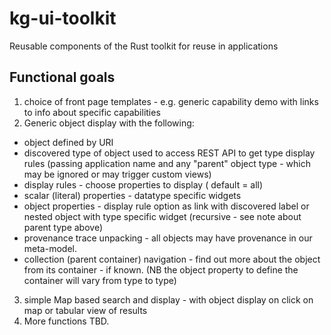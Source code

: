 # kg-ui-toolkit
Reusable components of the Rust toolkit for reuse in applications

## Functional goals

1. choice of front page templates - e.g. generic capability demo with links to info about specific capabilities
2. Generic object display with the following:
  - object defined by URI
  - discovered type of object used to access REST API to get type display rules (passing application name and any "parent" object type - which may be ignored or may trigger custom views)
  - display rules - choose properties to display ( default = all)
  - scalar (literal) properties - datatype specific widgets
  - object properties - display rule option as link with discovered label or nested object with type specific widget (recursive - see note about parent type above)
  - provenance trace unpacking - all objects may have provenance in our meta-model.
  - collection (parent container) navigation - find out more about the object from its container - if known.  (NB the object property to define the container will vary from type to type)
3. simple Map based search and display - with object display on click on map or tabular view of results
4. More functions TBD.
